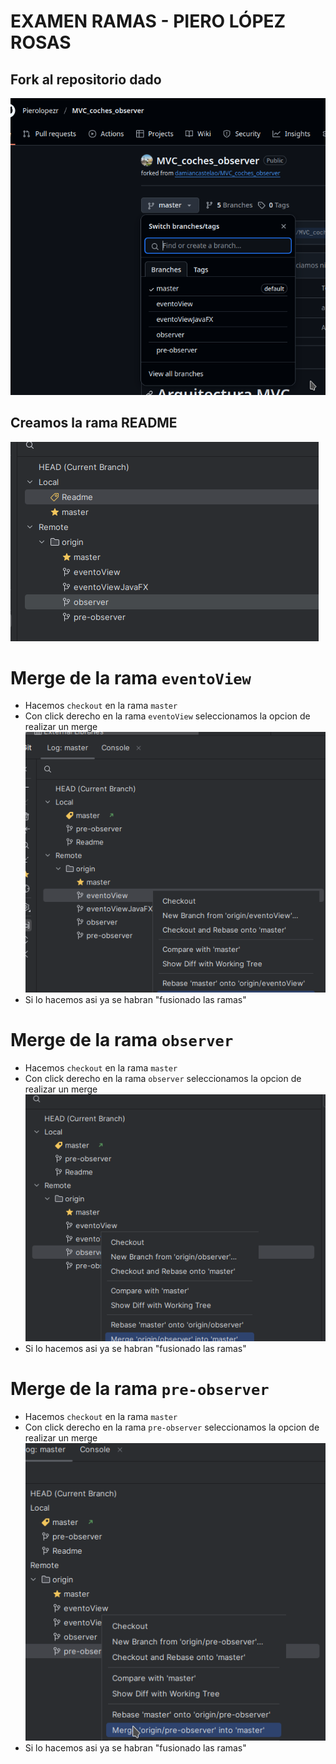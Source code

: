 # EXAMEN RAMAS - PIERO LÓPEZ ROSAS

## Fork al repositorio dado
![COD_1.png](../img/COD_1.png)

## Creamos la rama README
![COD_2.png](../img/COD_2.png)


# Merge de la rama `eventoView`
* Hacemos `checkout` en la rama `master`
* Con click derecho en la rama `eventoView` seleccionamos la opcion de realizar un merge   
  ![COD_3.png](../img/COD_3.png)
* Si lo hacemos asi ya se habran "fusionado las ramas"


# Merge de la rama `observer`
* Hacemos `checkout` en la rama `master`
* Con click derecho en la rama `observer` seleccionamos la opcion de realizar un merge   
  ![COD_5.png](../img/COD_5.png)
* Si lo hacemos asi ya se habran "fusionado las ramas"

# Merge de la rama `pre-observer`
* Hacemos `checkout` en la rama `master`
* Con click derecho en la rama `pre-observer` seleccionamos la opcion de realizar un merge   
  ![COD_6.png](../img/COD_6.png)
* Si lo hacemos asi ya se habran "fusionado las ramas"
